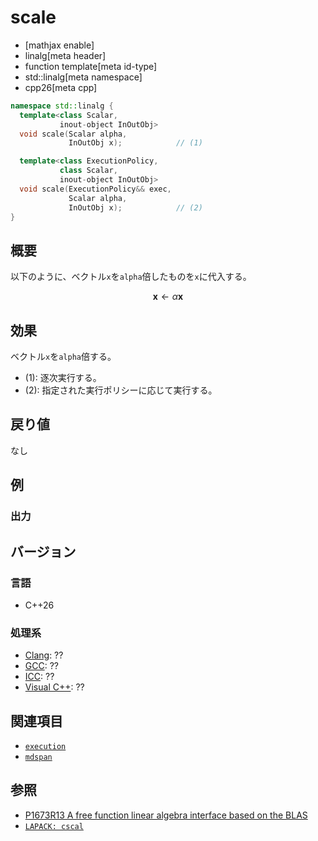 # scale

* [mathjax enable]
* linalg[meta header]
* function template[meta id-type]
* std::linalg[meta namespace]
* cpp26[meta cpp]


```cpp
namespace std::linalg {
  template<class Scalar,
           inout-object InOutObj>
  void scale(Scalar alpha,
             InOutObj x);            // (1)

  template<class ExecutionPolicy,
           class Scalar,
           inout-object InOutObj>
  void scale(ExecutionPolicy&& exec,
             Scalar alpha,
             InOutObj x);            // (2)
}
```


## 概要
以下のように、ベクトル`x`を`alpha`倍したものを`x`に代入する。

$$
\mathbf{x}\leftarrow\alpha\mathbf{x}
$$


## 効果
ベクトル`x`を`alpha`倍する。

- (1): 逐次実行する。
- (2): 指定された実行ポリシーに応じて実行する。


## 戻り値
なし


## 例


### 出力


## バージョン
### 言語
- C++26

### 処理系
- [Clang](/implementation.md#clang): ??
- [GCC](/implementation.md#gcc): ??
- [ICC](/implementation.md#icc): ??
- [Visual C++](/implementation.md#visual_cpp): ??


## 関連項目
- [`execution`](/reference/execution.md)
- [`mdspan`](/reference/mdspan.md)


## 参照
- [P1673R13 A free function linear algebra interface based on the BLAS](https://www.open-std.org/jtc1/sc22/wg21/docs/papers/2023/p1673r13.html)
- [`LAPACK: cscal`](https://netlib.org/lapack/explore-html/d2/de8/group__scal_gacce468103c83fa18bae078d5f49fefe2.html#gacce468103c83fa18bae078d5f49fefe2)

